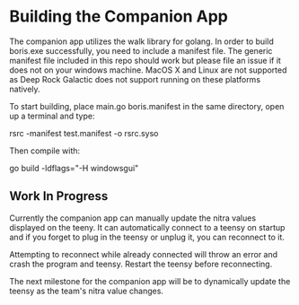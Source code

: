 # Building the Companion App

The companion app utilizes the walk library for golang. In order to build boris.exe successfully, you need to include a manifest file. The generic manifest file included in this repo should work but please file an issue if it does not on your windows machine. MacOS X and Linux are not supported as Deep Rock Galactic does not support running on these platforms natively. 

To start building, place main.go boris.manifest in the same directory, open up a terminal and type:

rsrc -manifest test.manifest -o rsrc.syso

Then compile with:

go build -ldflags="-H windowsgui"

## Work In Progress

Currently the companion app can manually update the nitra values displayed on the teeny. It can automatically connect to a teensy on startup and if you forget to plug in the teensy or unplug it, you can reconnect to it. 

Attempting to reconnect while already connected will throw an error and crash the program and teensy. Restart the teensy before reconnecting. 

The next milestone for the companion app will be to dynamically update the teensy as the team's nitra value changes. 
